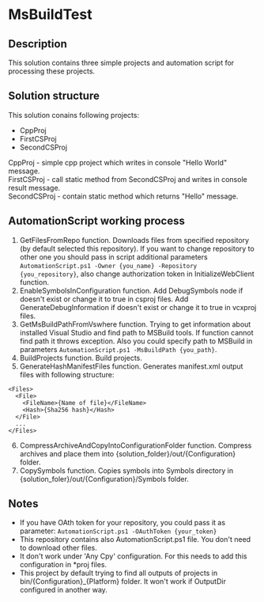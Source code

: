 # MsBuildTest

## Description

This solution contains three simple projects and automation script for processing these projects.

## Solution structure
This solution conains following projects:
* CppProj
* FirstCSProj
* SecondCSProj

CppProj - simple cpp project which writes in console "Hello World" message.  
FirstCSProj - call static method from SecondCSProj and writes in console result message.  
SecondCSProj - contain static method which returns "Hello" message.  

## AutomationScript working process
1) GetFilesFromRepo function. Downloads files from specified repository (by default selected this repository). 
If you want to change repository to other one you should pass in script additional parameters `AutomationScript.ps1 -Owner {you_name} -Repository {you_repository}`, 
also change authorization token in InitializeWebClient function.
2) EnableSymbolsInConfiguration function. Add DebugSymbols node if doesn't exist or change it to true in csproj files. Add GenerateDebugInformation if doesn't exist 
or change it to true in vcxproj files.
3) GetMsBuildPathFromVswhere function. Trying to get information about installed Visual Studio and find path to MSBuild tools. If function cannot find path it throws exception.
 Also you could specify path to MSBuild in parameters `AutomationScript.ps1 -MsBuildPath {you_path}`.
4) BuildProjects function. Build projects.
5) GenerateHashManifestFiles function. Generates manifest.xml output files with following structure:
```
<Files>
  <File>
    <FileName>{Name of file}</FileName>
    <Hash>{Sha256 hash}</Hash>
  </File>
  ...
</Files>
```
6) CompressArchiveAndCopyIntoConfigurationFolder function. Compress archives and place them into {solution_folder}/out/{Configuration} folder.
7) CopySymbols function. Copies symbols into Symbols directory in {solution_foler}/out/{Configuration}/Symbols folder.

## Notes
* If you have OAth token for your repository, you could pass it as parameter: `AutomationScript.ps1 -OAuthToken {your_token}`
* This repository contains also AutomationScript.ps1 file. You don't need to download other files.
* It don't work under 'Any Cpy' configuration. For this needs to add this configuration in *proj files.
* This project by default trying to find all outputs of projects in bin/{Configuration}_{Platform} folder. It won't work if OutputDir configured in another way.
